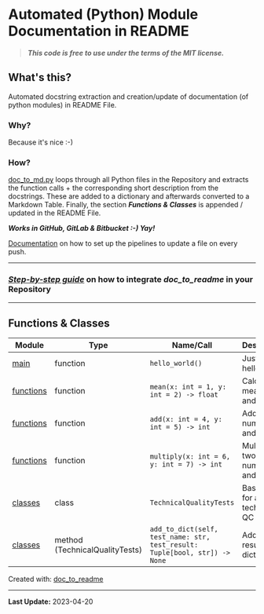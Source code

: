 # Automated (Python) Module Documentation in README

> _**This code is free to use under the terms of the MIT license.**_

## What's this?

Automated docstring extraction and creation/update of documentation (of python modules) in README File.

### Why?

Because it's nice :-)

### How?

[doc_to_md.py](src/doc_to_md.py) loops through all Python files in the Repository and extracts the function calls + the
corresponding short description from the docstrings. These are added to a dictionary and afterwards converted to
a Markdown Table. Finally, the section **_Functions & Classes_** is appended / updated in the README File.

**_Works in GitHub, GitLab & Bitbucket :-) Yay!_**

[Documentation](./How_to_setup_the_pipelines.md) on how to set up the pipelines to update a file on every push.

---

### [**_Step-by-step guide_**](https://github.com/ziselsberger/use_doc_to_readme) on how to integrate _doc_to_readme_ in your Repository

---

## Functions & Classes  
| Module | Type | Name/Call | Description |
| --- | --- | --- | --- |
| [main](./main.py) | function  | `hello_world()` | Just says hello |
| [functions](./src/functions.py) | function  | `mean(x: int = 1, y: int = 2) -> float` | Calculate mean of x and y. |
| [functions](./src/functions.py) | function  | `add(x: int = 4, y: int = 5) -> int` | Add two numbers (x and y). |
| [functions](./src/functions.py) | function  | `multiply(x: int = 6, y: int = 7) -> int` | Multiply two numbers (x and y). |
| [classes](./src/classes.py) | class  | `TechnicalQualityTests` | Base class for all technical QC Tests. |
| [classes](./src/classes.py) | method (TechnicalQualityTests) | `add_to_dict(self, test_name: str, test_result: Tuple[bool, str]) -> None` | Add QC result to dictionary. |

Created with: [doc_to_readme](https://github.com/ziselsberger/doc_to_readme)  

---
**Last Update:** 2023-04-20
